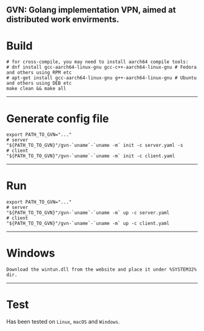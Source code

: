 GVN: Golang implementation VPN, aimed at distributed work envirments.
---
# Build
```
# for cross-compile, you may need to install aarch64 compile tools:
# dnf install gcc-aarch64-linux-gnu gcc-c++-aarch64-linux-gnu # Fedora and others using RPM etc
# apt-get install gcc-aarch64-linux-gnu g++-aarch64-linux-gnu # Ubuntu and others using DEB etc
make clean && make all
```

---
# Generate config file
```
export PATH_TO_GVN="..."
# server
"${PATH_TO_TO_GVN}"/gvn-`uname`-`uname -m` init -c server.yaml -s
# client
"${PATH_TO_TO_GVN}"/gvn-`uname`-`uname -m` init -c client.yaml
```

---
# Run
```
export PATH_TO_GVN="..."
# server
"${PATH_TO_TO_GVN}"/gvn-`uname`-`uname -m` up -c server.yaml
# client
"${PATH_TO_TO_GVN}"/gvn-`uname`-`uname -m` up -c client.yaml
```

---
# Windows
```
Download the wintun.dll from the website and place it under %SYSTEM32% dir.
```

---
# Test
Has been tested on `Linux`, `macOS` and `Windows`.
